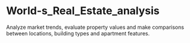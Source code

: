 # World-s_Real_Estate_analysis
Analyze market trends, evaluate property values ​​and make comparisons between locations, building types and apartment features.
